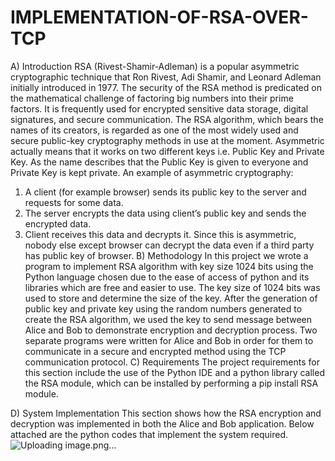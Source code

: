 # IMPLEMENTATION-OF-RSA-OVER-TCP
A)	Introduction 
RSA (Rivest-Shamir-Adleman) is a popular asymmetric cryptographic technique that Ron Rivest, Adi Shamir, and Leonard Adleman initially introduced in 1977. The security of the RSA method is predicated on the mathematical challenge of factoring big numbers into their prime factors. It is frequently used for encrypted sensitive data storage, digital signatures, and secure communication. The RSA algorithm, which bears the names of its creators, is regarded as one of the most widely used and secure public-key cryptography methods in use at the moment. Asymmetric actually means that it works on two different keys i.e. Public Key and Private Key. As the name describes that the Public Key is given to everyone and Private Key is kept private.
An example of asymmetric cryptography:
1.	A client (for example browser) sends its public key to the server and requests for some data.
2.	The server encrypts the data using client’s public key and sends the encrypted data.
3.	Client receives this data and decrypts it.
Since this is asymmetric, nobody else except browser can decrypt the data even if a third party has public key of browser.
B)	Methodology
In this project we wrote a program to implement RSA algorithm with key size 1024 bits using the Python language chosen due to the ease of access of python and its libraries which are free and easier to use. The key size of 1024 bits was used to store and determine the size of the key. After the generation of public key and private key using the random numbers generated to create the RSA algorithm, we used the key to send message between Alice and Bob to demonstrate encryption and decryption process. Two separate programs were written for Alice and Bob in order for them to communicate in a secure and encrypted method using the TCP communication protocol. 
C)	Requirements 
The project requirements for this section include the use of the Python IDE and a python library called the RSA module, which can be installed by performing a pip install RSA module.

D)	System Implementation 
This section shows how the RSA encryption and decryption was implemented in both the Alice and Bob application. Below attached are the python codes that implement the system required. 
![Uploading image.png…]()
